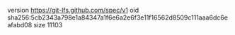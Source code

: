 version https://git-lfs.github.com/spec/v1
oid sha256:5cb2343a798e1a84347a1f6e6a2e6f3e11f16562d8509c111aaa6dc6eafabd08
size 11103
